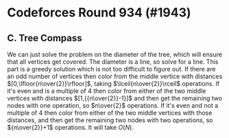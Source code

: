 # Codeforces Round 934 (#1943)

## C. Tree Compass
We can just solve the problem on the diameter of the tree, which will ensure that all vertices get covered. The diameter is a line, so solve for a line. This part is a greedy solution which is not too difficult to figure out. If there are an odd number of vertices then color from the middle vertice with distances $[0,\lfloor{n\over{2}}\rfloor]$, taking $\lceil{n\over{2}}\rceil$ operations. If it's even and is a multiple of $4$ then color from either of the two middle vertices with distances $[1,{{n\over{2}}-1}]$ and then get the remaining two nodes with one operation, so $n\over{2}$ operations. If it's even and not a multiple of $4$ then color from either of the two middle vertices with those distances, and then get the remaining two nodes with two operations, so ${n\over{2}}+1$ operations. It will take $O(N)$.